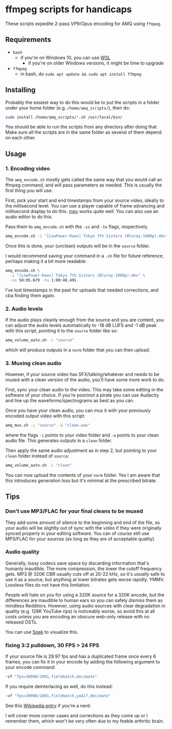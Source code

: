 # ffmpeg scripts for handicaps

These scripts expedite 2-pass VP9/Opus encoding for AMQ using `ffmpeg`.

## Requirements

- `bash`
  - if you're on Windows 10, you can use [WSL](https://docs.microsoft.com/en-us/windows/wsl/install-win10)
    - if you're on older Windows versions, it might be time to upgrade
- `ffmpeg`
  - in bash, do `sudo apt update && sudo apt install ffmpeg`

## Installing

Probably the easiest way to do this would be to put the scripts in a folder under your home folder (e.g. `/home/amq_scripts/`), then do:

```bash
sudo install /home/amq_scripts/*.sh /usr/local/bin/
```

You should be able to run the scripts from any directory after doing that.
Make sure all the scripts are in the same folder as several of them depend on each other.

## Usage

### 1. Encoding video

The `amq_encode.sh` mostly gets called the same way that you would call an ffmpeg command, and will pass parameters as needed.
This is usually the first thing you will use.

First, pick your start and end timestamps from your source video, ideally to the millisecond level. You can use a player capable of frame advancing and millisecond display to do this. [mpv](https://mpv.io/) works quite well. You can also use an audio editor to do this.

Pass them to `amq_encode.sh` with the `-ss` and `-to` flags, respectively.

```bash
amq_encode.sh -i "[LowPower-Raws] Tokyo 7th Sisters (Bluray-1080p).mkv" -ss 58:05.679 -to 1:00:48.491
```

Once this is done, your (unclean) outputs will be in the `source` folder.

I would recommend saving your command in a `.sh` file for future reference, perhaps making it a bit more readable:

```bash
amq_encode.sh \
  -i "[LowPower-Raws] Tokyo 7th Sisters (Bluray-1080p).mkv" \
  -ss 58:05.679 -to 1:00:48.491
```

I've lost timestamps in the past for uploads that needed corrections, and cba finding them again.

### 2. Audio levels

If the audio plays cleanly enough from the source and you are content, you can adjust the audio levels automatically to -18 dB LUFS and -1 dB peak with this script, pointing it to the `source` folder like so:

```bash
amq_volume_auto.sh -i "source"
```

which will produce outputs in a `norm` folder that you can then upload.

### 3. Muxing clean audio

However, if your source video has SFX/talking/whatever and needs to be muxed with a clean version of the audio, you'll have some more work to do.

First, sync your clean audio to the video. This may take some editing in the software of your choice. If you're poor/not a pirate you can use Audacity and line up the waveforms/spectrograms as best as you can.

Once you have your clean audio, you can mux it with your previously encoded output video with this script:

```bash
amq_mux.sh -i "source" -a "clean.wav"
```

where the flags `-i` points to your video folder and `-a` points to your clean audio file.
This generates outputs in a `clean` folder.

Then apply the same audio adjustment as in step 2, but pointing to your `clean` folder instead of `source`:

```bash
amq_volume_auto.sh -i "clean"
```

You can now upload the contents of your `norm` folder.
Yes I am aware that this introduces generation loss but it's minimal at the prescribed bitrate.

## Tips

### Don't use MP3/FLAC for your final cleans to be muxed

They add some amount of silence to the beginning and end of the file,
so your audio will be slightly out of sync with the video if they were originally synced properly in your editing software.
You can of course still use MP3/FLAC for your sources (as long as they are of acceptable quality).

### Audio quality

Generally, lossy codecs save space by discarding information that's humanly inaudible. The more compression, the lower the cutoff frequency gets.
MP3 @ 320K CBR usually cuts off at 20-22 kHz, so it's *usually* safe to use it as a source, but anything at lower bitrates gets worse rapidly. YMMV.
Lossless files do not have this limitation.

People will hate on you for using a 320K source for a 320K encode, but the differences are inaudible to human ears so you can safely dismiss them as mindless Redditors. However, using audio sources with clear degradation in quality (e.g. 128K YouTube rips) is noticeably worse, so avoid this at all costs unless you are encoding an obscure web-only release with no released OSTs.

You can use [Spek](http://spek.cc/) to visualize this.

### fixing 3:2 pulldown, 30 FPS > 24 FPS

If your source file is 29.97 fps and has a duplicated frame once every 6 frames, you can fix it in your encode by adding the following argument to your encode command:

```bash
-vf "fps=30000/1001,fieldmatch,decimate"
```

If you require deinterlacing as well, do this instead:

```bash
-vf "fps=30000/1001,fieldmatch,yadif,decimate"
```

See this [Wikipedia entry](https://en.wikipedia.org/wiki/Three-two_pull_down) if you're a nerd.

I will cover more corner cases and corrections as they come up or I remember them, which won't be very often due to my feeble arthritic brain.
